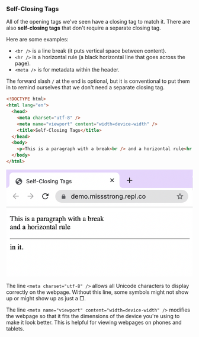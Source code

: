### Self-Closing Tags

All of the opening tags we've seen have a closing tag to match it. There are also **self-closing tags** that don't require a separate closing tag.

Here are some examples:
* `<br />` is a line break (it puts vertical space between content).
* `<hr />` is a horizontal rule (a black horizontal line that goes across the page).
* `<meta />` is for metadata within the header.

The forward slash `/` at the end is optional, but it is conventional to put them in to remind ourselves that we don't need a separate closing tag.

```html
<!DOCTYPE html>
<html lang="en">
  <head>
    <meta charset="utf-8" />
    <meta name="viewport" content="width=device-width" />
    <title>Self-Closing Tags</title>
  </head>
  <body>
    <p>This is a paragraph with a break<br /> and a horizontal rule<hr />in it.</p>
  </body>
</html>
```
![](../../Images/HTML_Self_Closing_Tags.png)

The line `<meta charset="utf-8" />` allows all Unicode characters to display correctly on the webpage. Without this line, some symbols might not show up or might show up as just a □.

The line `<meta name="viewport" content="width=device-width" />` modifies the webpage so that it fits the dimensions of the device you're using to make it look better. This is helpful for viewing webpages on phones and tablets.
